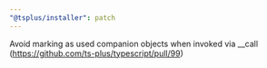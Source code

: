 ```yaml
---
"@tsplus/installer": patch
---
```


Avoid marking as used companion objects when invoked via \_\_call (https://github.com/ts-plus/typescript/pull/99)
